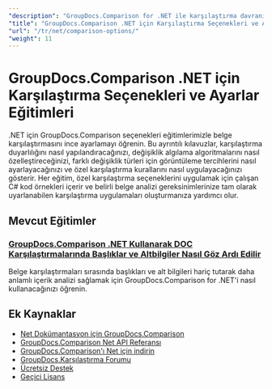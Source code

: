 ```yaml
---
"description": "GroupDocs.Comparison for .NET ile karşılaştırma davranışını, hassasiyeti ve görüntüleme seçeneklerini özelleştirmeye yönelik adım adım eğitimler."
"title": "GroupDocs.Comparison .NET için Karşılaştırma Seçenekleri ve Ayarlar Eğitimleri"
"url": "/tr/net/comparison-options/"
"weight": 11
---
```


# GroupDocs.Comparison .NET için Karşılaştırma Seçenekleri ve Ayarlar Eğitimleri

.NET için GroupDocs.Comparison seçenekleri eğitimlerimizle belge karşılaştırmasını ince ayarlamayı öğrenin. Bu ayrıntılı kılavuzlar, karşılaştırma duyarlılığını nasıl yapılandıracağınızı, değişiklik algılama algoritmalarını nasıl özelleştireceğinizi, farklı değişiklik türleri için görüntüleme tercihlerini nasıl ayarlayacağınızı ve özel karşılaştırma kurallarını nasıl uygulayacağınızı gösterir. Her eğitim, özel karşılaştırma seçeneklerini uygulamak için çalışan C# kod örnekleri içerir ve belirli belge analizi gereksinimlerinize tam olarak uyarlanabilen karşılaştırma uygulamaları oluşturmanıza yardımcı olur.

## Mevcut Eğitimler

### [GroupDocs.Comparison .NET Kullanarak DOC Karşılaştırmalarında Başlıklar ve Altbilgiler Nasıl Göz Ardı Edilir](./groupdocs-comparison-net-ignore-headers-footers/)
Belge karşılaştırmaları sırasında başlıkları ve alt bilgileri hariç tutarak daha anlamlı içerik analizi sağlamak için GroupDocs.Comparison for .NET'i nasıl kullanacağınızı öğrenin.

## Ek Kaynaklar

- [Net Dokümantasyon için GroupDocs.Comparison](https://docs.groupdocs.com/comparison/net/)
- [GroupDocs.Comparison Net API Referansı](https://reference.groupdocs.com/comparison/net/)
- [GroupDocs.Comparison'ı Net için indirin](https://releases.groupdocs.com/comparison/net/)
- [GroupDocs.Karşılaştırma Forumu](https://forum.groupdocs.com/c/comparison)
- [Ücretsiz Destek](https://forum.groupdocs.com/)
- [Geçici Lisans](https://purchase.groupdocs.com/temporary-license/)